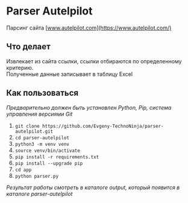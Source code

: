 # Parser Autelpilot

Парсинг сайта  [www.autelpilot.com](https://www.autelpilot.com/)

## Что делает

Извлекает из сайта ссылки, ссылки отбираются по определенному критерию.  
Полученные данные записывает в таблицу Excel

## Как пользоваться

_Предварительно должен быть установлен Python, Pip, система управления версиями Git_

1. `git clone https://github.com/Evgeny-TechnoNinja/parser-autelpilot.git`
2. `cd parser-autelpilot`
3. `python3 -m venv venv`
4. `source venv/bin/activate`
5. `pip install -r requirements.txt`
6. `pip install --upgrade pip`
7. `cd app`
8. `python parser.py`

*Результат работы смотреть в каталоге output, который появится в каталоге parser-autelpilot*
